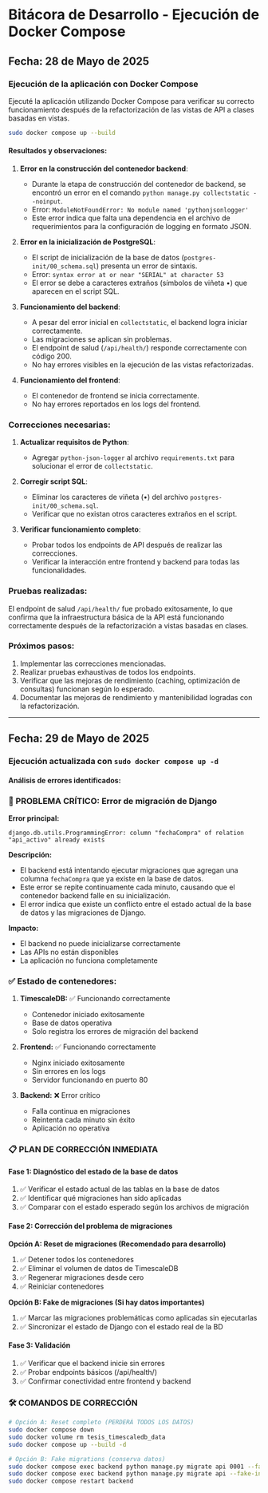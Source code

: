 # Bitácora de Desarrollo - Ejecución de Docker Compose

## Fecha: 28 de Mayo de 2025

### Ejecución de la aplicación con Docker Compose

Ejecuté la aplicación utilizando Docker Compose para verificar su correcto funcionamiento después de la refactorización de las vistas de API a clases basadas en vistas.

```bash
sudo docker compose up --build
```

#### Resultados y observaciones:

1. **Error en la construcción del contenedor backend**:
   - Durante la etapa de construcción del contenedor de backend, se encontró un error en el comando `python manage.py collectstatic --noinput`.
   - Error: `ModuleNotFoundError: No module named 'pythonjsonlogger'`
   - Este error indica que falta una dependencia en el archivo de requerimientos para la configuración de logging en formato JSON.

2. **Error en la inicialización de PostgreSQL**:
   - El script de inicialización de la base de datos (`postgres-init/00_schema.sql`) presenta un error de sintaxis.
   - Error: `syntax error at or near "SERIAL" at character 53`
   - El error se debe a caracteres extraños (símbolos de viñeta •) que aparecen en el script SQL.

3. **Funcionamiento del backend**:
   - A pesar del error inicial en `collectstatic`, el backend logra iniciar correctamente.
   - Las migraciones se aplican sin problemas.
   - El endpoint de salud (`/api/health/`) responde correctamente con código 200.
   - No hay errores visibles en la ejecución de las vistas refactorizadas.

4. **Funcionamiento del frontend**:
   - El contenedor de frontend se inicia correctamente.
   - No hay errores reportados en los logs del frontend.

### Correcciones necesarias:

1. **Actualizar requisitos de Python**:
   - Agregar `python-json-logger` al archivo `requirements.txt` para solucionar el error de `collectstatic`.

2. **Corregir script SQL**:
   - Eliminar los caracteres de viñeta (•) del archivo `postgres-init/00_schema.sql`.
   - Verificar que no existan otros caracteres extraños en el script.

3. **Verificar funcionamiento completo**:
   - Probar todos los endpoints de API después de realizar las correcciones.
   - Verificar la interacción entre frontend y backend para todas las funcionalidades.

### Pruebas realizadas:

El endpoint de salud `/api/health/` fue probado exitosamente, lo que confirma que la infraestructura básica de la API está funcionando correctamente después de la refactorización a vistas basadas en clases.

### Próximos pasos:

1. Implementar las correcciones mencionadas.
2. Realizar pruebas exhaustivas de todos los endpoints.
3. Verificar que las mejoras de rendimiento (caching, optimización de consultas) funcionan según lo esperado.
4. Documentar las mejoras de rendimiento y mantenibilidad logradas con la refactorización.

---

## Fecha: 29 de Mayo de 2025

### Ejecución actualizada con `sudo docker compose up -d`

#### Análisis de errores identificados:

### 🔴 PROBLEMA CRÍTICO: Error de migración de Django

**Error principal:**
```
django.db.utils.ProgrammingError: column "fechaCompra" of relation "api_activo" already exists
```

**Descripción:**
- El backend está intentando ejecutar migraciones que agregan una columna `fechaCompra` que ya existe en la base de datos.
- Este error se repite continuamente cada minuto, causando que el contenedor backend falle en su inicialización.
- El error indica que existe un conflicto entre el estado actual de la base de datos y las migraciones de Django.

**Impacto:**
- El backend no puede inicializarse correctamente
- Las APIs no están disponibles
- La aplicación no funciona completamente

### ✅ Estado de contenedores:

1. **TimescaleDB:** ✅ Funcionando correctamente
   - Contenedor iniciado exitosamente
   - Base de datos operativa
   - Solo registra los errores de migración del backend

2. **Frontend:** ✅ Funcionando correctamente  
   - Nginx iniciado exitosamente
   - Sin errores en los logs
   - Servidor funcionando en puerto 80

3. **Backend:** ❌ Error crítico
   - Falla continua en migraciones
   - Reintenta cada minuto sin éxito
   - Aplicación no operativa

### 📋 PLAN DE CORRECCIÓN INMEDIATA

#### Fase 1: Diagnóstico del estado de la base de datos
1. ✅ Verificar el estado actual de las tablas en la base de datos
2. ✅ Identificar qué migraciones han sido aplicadas
3. ✅ Comparar con el estado esperado según los archivos de migración

#### Fase 2: Corrección del problema de migraciones
**Opción A: Reset de migraciones (Recomendado para desarrollo)**
1. ✅ Detener todos los contenedores
2. ✅ Eliminar el volumen de datos de TimescaleDB
3. ✅ Regenerar migraciones desde cero
4. ✅ Reiniciar contenedores

**Opción B: Fake de migraciones (Si hay datos importantes)**
1. ✅ Marcar las migraciones problemáticas como aplicadas sin ejecutarlas
2. ✅ Sincronizar el estado de Django con el estado real de la BD

#### Fase 3: Validación
1. ✅ Verificar que el backend inicie sin errores
2. ✅ Probar endpoints básicos (/api/health/)
3. ✅ Confirmar conectividad entre frontend y backend

### 🛠️ COMANDOS DE CORRECCIÓN

```bash
# Opción A: Reset completo (PERDERÁ TODOS LOS DATOS)
sudo docker compose down
sudo docker volume rm tesis_timescaledb_data
sudo docker compose up --build -d

# Opción B: Fake migrations (conserva datos)
sudo docker compose exec backend python manage.py migrate api 0001 --fake
sudo docker compose exec backend python manage.py migrate api --fake-initial
sudo docker compose restart backend
```
